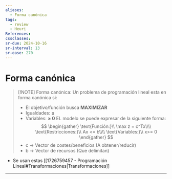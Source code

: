 ```yaml
---
aliases:
  - Forma canónica
tags:
  - review
  - Heuri
References: 
cssclasses:
sr-due: 2024-10-16
sr-interval: 13
sr-ease: 270
---
```

# Forma canónica

> [!NOTE] Forma canónica:
> Un problema de programación lineal esta en forma canónica si: 
>+ El objetivo/función busca **MAXIMIZAR**
>+ Igualdades: **≤**
>+ Variables: **≥ 0**
>EL modelo se puede expresar de la siguiente forma:
>$$
\begin{gather}
\text{Función:}\\
\max z = c^Tx\\\\
\text{Restricciones:}\\
Ax <= b\\\\
\text{Variables:}\\
x>= 0
\end{gather}
>$$
>+ c → Vector de costes/beneficios (A obtener/reducir)
>+ b → Vector de recursos (Que delimitan)

+ Se usan estas [[1726759457 - Programación Lineal#Transformaciones|Transformaciones]]



***